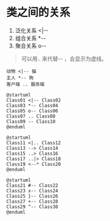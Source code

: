 # 类之间的关系
1. 泛化关系 <|--
2. 组合关系 *--
3. 聚合关系 o--
> 可以用.. 来代替-- ，会显示为虚线。

``` puml
动物 <|-- 猫
主人 *-- 狗
客户端 .. 服务端
```

``` puml
@startuml
Class01 <|-- Class02
Class03 *-- Class04
Class05 o-- Class06
Class07 .. Class08
Class09 -- Class10
@enduml
```

``` puml
@startuml
Class11 <|.. Class12
Class13 --> Class14
Class15 ..> Class16
Class17 ..|> Class18
Class19 <--* Class20
@enduml
```

``` puml
@startuml
Class21 #-- Class22
Class23 x-- Class24
Class25 }-- Class26
Class27 +-- Class28
Class29 ^-- Class30
@enduml
```